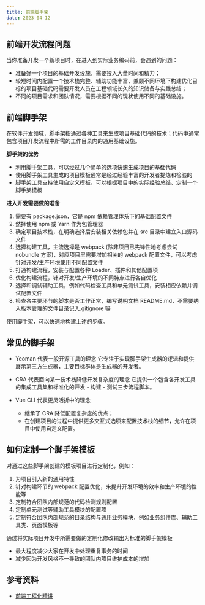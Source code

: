 ```yaml
---
title: 前端脚手架
date: 2023-04-12
---
```


## 前端开发流程问题

当你准备开发一个新项目时，在进入到实际业务编码前，会遇到的问题：

- 准备好一个项目的基础开发设施，需要投入大量时间和精力；
- 较短时间内配置一个技术栈完整、辅助功能丰富、兼顾不同环境下构建优化目标的项目基础代码需要开发人员在工程领域长久的知识储备与实践总结；
- 不同的项目需求和团队情况，需要根据不同的现状使用不同的基础设施。

## 前端脚手架

在软件开发领域，脚手架指通过各种工具来生成项目基础代码的技术；代码中通常包含项目开发流程中所需的工作目录内的通用基础设施。

**脚手架的优势**

- 利用脚手架工具，可以经过几个简单的选项快速生成项目的基础代码
- 使用脚手架工具生成的项目模板通常是经过经验丰富的开发者提炼和检验的
- 脚手架工具支持使用自定义模板，可以根据项目中的实际经验总结、定制一个脚手架模板

**进入开发需要做的准备**

1. 需要有 package.json，它是 npm 依赖管理体系下的基础配置文件
2. 然择使用 npm 或 Yarn 作为包管理器
3. 确定项目技术栈，在明确选择后安装相关依赖包并在 src 目录中建立入口源码文件
4. 选择构建工具，主流选择是 webpack (除非项目已先锋性地考虑尝试 nobundle 方案)，对应项目里需要增加相关的 webpack 配置文件，可以考虑针对开发/生产环境使用不同配置文件
5. 打通构建流程，安装与配置各种 Loader、插件和其他配置项
6. 优化构建流程，针对开发/生产环境的不同特点进行各自优化
7. 选择和调试辅助工具，例如代码检查工具和单元测试工具，安装相应依赖并调试配置文件
8. 检查各主要环节的脚本是否工作正常，编写说明文档 README.md，不需要纳入版本管理的文件目录记入.gitignore 等

使用脚手架，可以快速地构建上述的步骤。

## 常见的脚手架

- Yeoman 代表一般开源工具的理念
它专注于实现脚手架生成器的逻辑和提供展示第三方生成器，主要目标群体是生成器的开发者。

- CRA 代表面向某一技术栈降低开发复杂度的理念
它提供一个包含各开发工具的集成工具集和标准化的开发 - 构建 - 测试三步流程脚本。

- Vue CLI 代表更灵活折中的理念
  - 继承了 CRA 降低配置复杂度的优点；
  - 在创建项目的过程中提供更多交互式选项来配置技术栈的细节，允许在项目中使用自定义配置。

## 如何定制一个脚手架模板

对通过这些脚手架创建的模板项目进行定制化，例如：

1. 为项目引入新的通用特性
2. 针对构建环节的 webpack 配置优化，来提升开发环境的效率和生产环境的性能等
3. 定制符合团队内部规范的代码检测规则配置
4. 定制单元测试等辅助工具模块的配置项
5. 定制符合团队内部规范的目录结构与通用业务模块，例如业务组件库、辅助工具类、页面模板等

通过将实际项目开发中所需要做的定制化修改输出为标准的脚手架模板

- 最大程度减少大家在开发中处理重复事务的时间
- 减少因为开发风格不一导致的团队内项目维护成本的增加

## 参考资料

- [前端工程化精讲](https://www.bilibili.com/video/BV1mL411d76B?p=2&vd_source=22bbf859a1c6c3f6f0e747066bf28f13)